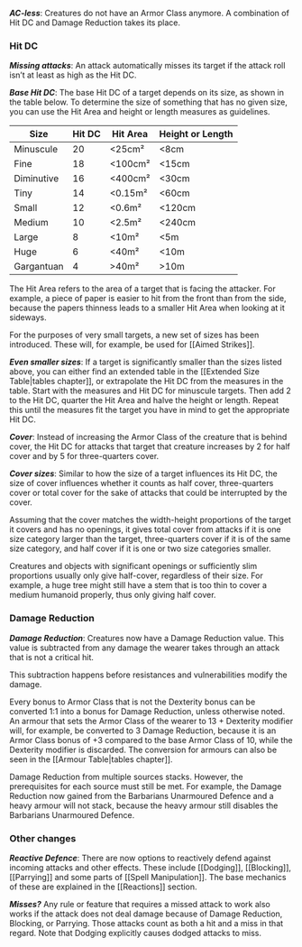 ***AC-less***: Creatures do not have an Armor Class anymore. A combination of Hit DC and Damage Reduction takes its place.
### Hit DC
***Missing attacks***: An attack automatically misses its target if the attack roll isn’t at least as high as the Hit DC.

***Base Hit DC***: The base Hit DC of a target depends on its size, as shown in the table below. To determine the size of something that has no given size, you can use the Hit Area and height or length measures as guidelines.

| Size       | Hit DC | Hit Area | Height or Length |
| ---------- | ------ | -------- | ---------------- |
| Minuscule  | 20     | <25cm²   | <8cm             |
| Fine       | 18     | <100cm²  | <15cm            |
| Diminutive | 16     | <400cm²  | <30cm            |
| Tiny       | 14     | <0.15m²  | <60cm            |
| Small      | 12     | <0.6m²   | <120cm           |
| Medium     | 10     | <2.5m²   | <240cm           |
| Large      | 8      | <10m²    | <5m              |
| Huge       | 6      | <40m²    | <10m             |
| Gargantuan | 4      | >40m²    | >10m             |

The Hit Area refers to the area of a target that is facing the attacker. For example, a piece of paper is easier to hit from the front than from the side, because the papers thinness leads to a smaller Hit Area when looking at it sideways.

For the purposes of very small targets, a new set of sizes has been introduced. These will, for example, be used for [[Aimed Strikes]].

***Even smaller sizes***: If a target is significantly smaller than the sizes listed above, you can either find an extended table in the [[Extended Size Table|tables chapter]], or extrapolate the Hit DC from the measures in the table. Start with the measures and Hit DC for minuscule targets. Then add 2 to the Hit DC, quarter the Hit Area and halve the height or length. Repeat this until the measures fit the target you have in mind to get the appropriate Hit DC.

***Cover***: Instead of increasing the Armor Class of the creature that is behind cover, the Hit DC for attacks that target that creature increases by 2 for half cover and by 5 for three-quarters cover.

***Cover sizes***: Similar to how the size of a target influences its Hit DC, the size of cover influences whether it counts as half cover, three-quarters cover or total cover for the sake of attacks that could be interrupted by the cover.

Assuming that the cover matches the width-height proportions of the target it covers and has no openings, it gives total cover from attacks if it is one size category larger than the target, three-quarters cover if it is of the same size category, and half cover if it is one or two size categories smaller.

Creatures and objects with significant openings or sufficiently slim proportions usually only give half-cover, regardless of their size. For example, a huge tree might still have a stem that is too thin to cover a medium humanoid properly, thus only giving half cover.
### Damage Reduction
***Damage Reduction***: Creatures now have a Damage Reduction value. This value is subtracted from any damage the wearer takes through an attack that is not a critical hit.

This subtraction happens before resistances and vulnerabilities modify the damage.

Every bonus to Armor Class that is not the Dexterity bonus can be converted 1:1 into a bonus for Damage Reduction, unless otherwise noted. An armour that sets the Armor Class of the wearer to 13 + Dexterity modifier will, for example, be converted to 3 Damage Reduction, because it is an Armor Class bonus of +3 compared to the base Armor Class of 10, while the Dexterity modifier is discarded. The conversion for armours can also be seen in the [[Armour Table|tables chapter]].

Damage Reduction from multiple sources stacks. However, the prerequisites for each source must still be met. For example, the Damage Reduction now gained from the Barbarians Unarmoured Defence and a heavy armour will not stack, because the heavy armour still disables the Barbarians Unarmoured Defence.
### Other changes
***Reactive Defence***: There are now options to reactively defend against incoming attacks and other effects. These include [[Dodging]], [[Blocking]], [[Parrying]] and some parts of [[Spell Manipulation]]. The base mechanics of these are explained in the [[Reactions]] section.

***Misses?*** Any rule or feature that requires a missed attack to work also works if the attack does not deal damage because of Damage Reduction, Blocking, or Parrying. Those attacks count as both a hit and a miss in that regard. Note that Dodging explicitly causes dodged attacks to miss.